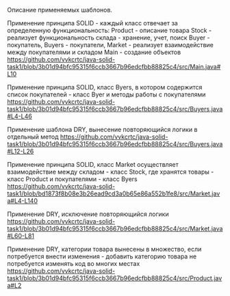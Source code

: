 Описание применяемых шаблонов.

Применение принципа SOLID - каждый класс отвечает за определенную функциональность:
Product - описание товара
Stock - реализует функциональность склада - хранение, учет, поиск
Buyer - покупатель,
Buyers - покупатели,
Market - реализует взаимодействие между покупателями и складом
Main - создание объектов
https://github.com/vvkcrtc/java-solid-task1/blob/3b01d94bfc95315f6ccb3667b96edcfbb88825c4/src/Main.java#L10

Применение принципа SOLID, класс Byers, в котором содержится список покупателей - класс Byer и методы работы с покупателями
https://github.com/vvkcrtc/java-solid-task1/blob/3b01d94bfc95315f6ccb3667b96edcfbb88825c4/src/Buyers.java#L4-L46

Применение шаблона DRY, вынесение повторяющийся логики в отдельный метод
https://github.com/vvkcrtc/java-solid-task1/blob/3b01d94bfc95315f6ccb3667b96edcfbb88825c4/src/Buyers.java#L12-L26

Применение принципа SOLID, класс Market осуществляет взаимодействие между складом - класс Stock, где хранятся товары - класс Product и покупателями - класс Byers
https://github.com/vvkcrtc/java-solid-task1/blob/bd1873f8b08e3b26ead9cd3a0b65e86a552b1fe8/src/Market.java#L4-L140

Применение DRY, исключение повторяющийся логики
https://github.com/vvkcrtc/java-solid-task1/blob/3b01d94bfc95315f6ccb3667b96edcfbb88825c4/src/Market.java#L60-L81

Применение DRY, категории товара вынесены в множество, если потребуется внести изменения - добавить категорию товара не потребуется изменять код во многих местах
https://github.com/vvkcrtc/java-solid-task1/blob/3b01d94bfc95315f6ccb3667b96edcfbb88825c4/src/Product.java#L2
